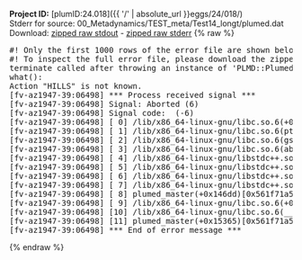 **Project ID:** [plumID:24.018]({{ '/' | absolute_url }}eggs/24/018/)  
Stderr for source:  00_Metadynamics/TEST_meta/Test14_longt/plumed.dat   
Download: [zipped raw stdout](plumed.dat.plumed_master.stdout.txt.zip) - [zipped raw stderr](plumed.dat.plumed_master.stderr.txt.zip) 
{% raw %}
<pre>
#! Only the first 1000 rows of the error file are shown below
#! To inspect the full error file, please download the zipped raw stderr file above
terminate called after throwing an instance of 'PLMD::Plumed::Exception'
what():
Action "HILLS" is not known.
[fv-az1947-39:06498] *** Process received signal ***
[fv-az1947-39:06498] Signal: Aborted (6)
[fv-az1947-39:06498] Signal code:  (-6)
[fv-az1947-39:06498] [ 0] /lib/x86_64-linux-gnu/libc.so.6(+0x45330)[0x7f9e12245330]
[fv-az1947-39:06498] [ 1] /lib/x86_64-linux-gnu/libc.so.6(pthread_kill+0x11c)[0x7f9e1229eb2c]
[fv-az1947-39:06498] [ 2] /lib/x86_64-linux-gnu/libc.so.6(gsignal+0x1e)[0x7f9e1224527e]
[fv-az1947-39:06498] [ 3] /lib/x86_64-linux-gnu/libc.so.6(abort+0xdf)[0x7f9e122288ff]
[fv-az1947-39:06498] [ 4] /lib/x86_64-linux-gnu/libstdc++.so.6(+0xa5ff5)[0x7f9e126a5ff5]
[fv-az1947-39:06498] [ 5] /lib/x86_64-linux-gnu/libstdc++.so.6(+0xbb0da)[0x7f9e126bb0da]
[fv-az1947-39:06498] [ 6] /lib/x86_64-linux-gnu/libstdc++.so.6(_ZSt10unexpectedv+0x0)[0x7f9e126a5a55]
[fv-az1947-39:06498] [ 7] /lib/x86_64-linux-gnu/libstdc++.so.6(+0xa5a6f)[0x7f9e126a5a6f]
[fv-az1947-39:06498] [ 8] plumed_master(+0x146dd)[0x561f71a506dd]
[fv-az1947-39:06498] [ 9] /lib/x86_64-linux-gnu/libc.so.6(+0x2a1ca)[0x7f9e1222a1ca]
[fv-az1947-39:06498] [10] /lib/x86_64-linux-gnu/libc.so.6(__libc_start_main+0x8b)[0x7f9e1222a28b]
[fv-az1947-39:06498] [11] plumed_master(+0x15365)[0x561f71a51365]
[fv-az1947-39:06498] *** End of error message ***
</pre>
{% endraw %}
